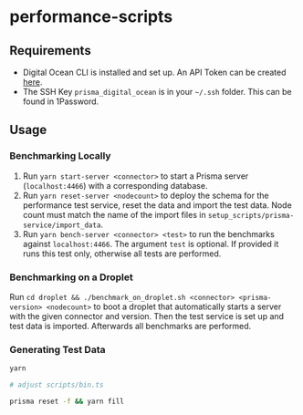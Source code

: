 # performance-scripts

## Requirements

- Digital Ocean CLI is installed and set up. An API Token can be created [here](https://cloud.digitalocean.com/settings/api/tokens).
- The SSH Key `prisma_digital_ocean` is in your `~/.ssh` folder. This can be found in 1Password.

## Usage

### Benchmarking Locally

1.  Run `yarn start-server <connector>` to start a Prisma server (`localhost:4466`) with a corresponding database.
2.  Run `yarn reset-server <nodecount>` to deploy the schema for the performance test service, reset the data and import the test data. Node count must match the name of the import files in `setup_scripts/prisma-service/import_data`.
3.  Run `yarn bench-server <connector> <test>` to run the benchmarks against `localhost:4466`. The argument `test` is optional. If provided it runs this test only, otherwise all tests are performed.

### Benchmarking on a Droplet

Run `cd droplet && ./benchmark_on_droplet.sh <connector> <prisma-version> <nodecount>` to boot a droplet that automatically starts a server with the given connector and version. Then the test service is set up and test data is imported. Afterwards all benchmarks are performed.

### Generating Test Data

```bash
yarn

# adjust scripts/bin.ts

prisma reset -f && yarn fill
```
